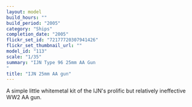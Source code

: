 ```yaml
---
layout: model
build_hours: ""
build_period: "2005"
category: "Ships"
completion_date: "2005"
flickr_set_id: "72177720307941426"
flickr_set_thumbnail_url: ""
model_id: "113"
scale: "1/35"
summary: "IJN Type 96 25mm AA Gun
"
title: "IJN 25mm AA gun"
---
```


A simple little whitemetal kit of the IJN's prolific but relatively ineffective WW2 AA gun.
